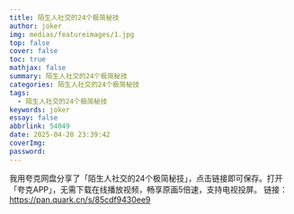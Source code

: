 ```yaml
---
title: 陌生人社交的24个极简秘技
author: joker
img: medias/featureimages/1.jpg
top: false
cover: false
toc: true
mathjax: false
summary: 陌生人社交的24个极简秘技
categories: 陌生人社交的24个极简秘技
tags:
  - 陌生人社交的24个极简秘技
keywords: joker
essay: false
abbrlink: 54049
date: 2025-04-20 23:39:42
coverImg:
password:
---
```


我用夸克网盘分享了「陌生人社交的24个极简秘技」，点击链接即可保存。打开「夸克APP」，无需下载在线播放视频，畅享原画5倍速，支持电视投屏。
链接：https://pan.quark.cn/s/85cdf9430ee9
